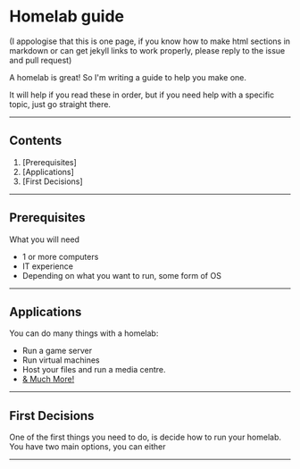 # Homelab guide

(I appologise that this is one page, if you know how to make html sections in markdown or can get jekyll links to work properly, please reply to the issue and pull request)

A homelab is great! So I'm writing a guide to help you make one.

It will help if you read these in order, but if you need help with a specific topic, just go straight there.

---

## Contents

1. [Prerequisites]
2. [Applications]
3. [First Decisions]

---

## Prerequisites

What you will need

- 1 or more computers
- IT experience
- Depending on what you want to run, some form of OS

---

## Applications
You can do many things with a homelab:

- Run a game server
- Run virtual machines
- Host your files and run a media centre.
- [& Much More!](https://github.com/awesome-selfhosted/awesome-selfhosted)

---

## First Decisions

One of the first things you need to do, is decide how to run your homelab.
You have two main options, you can either

---
